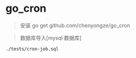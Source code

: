 # go_cron

> 安装
go get github.com/chenyongze/go_cron

> 数据库导入[mysql 数据库]
```
./tests/cron-job.sql
```


